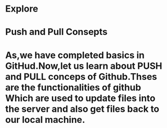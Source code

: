 # Explore
<html>
<h1>Push and Pull Consepts<h1>
<p>
As,we have completed basics in GitHud.Now,let us learn about PUSH and PULL conceps of Github.Thses are the functionalities of github Which are used to update files into the server and 
also get files back to our local machine.
</p>
</html>
